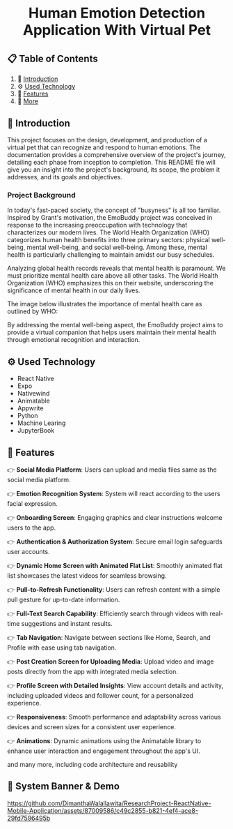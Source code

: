  <div align="center">
   <h3 align="center" style="wight:600; font-size:32px;">Human Emotion Detection Application With Virtual Pet</h3>
</div>

## 📋 <a name="table">Table of Contents</a>

1. 🤖 [Introduction](#introduction)
2. ⚙️ [Used Technology](#tech-stack)
3. 🔋 [Features](#features)
4. 🚀 [More](#more)

## <a name="introduction">🤖 Introduction</a>

This project focuses on the design, development, and production of a virtual pet that can recognize and respond to human emotions. The documentation provides a comprehensive overview of the project's journey, detailing each phase from inception to completion. This README file will give you an insight into the project's background, its scope, the problem it addresses, and its goals and objectives.

### Project Background
In today's fast-paced society, the concept of "busyness" is all too familiar. Inspired by Grant's motivation, the EmoBuddy project was conceived in response to the increasing preoccupation with technology that characterizes our modern lives. The World Health Organization (WHO) categorizes human health benefits into three primary sectors: physical well-being, mental well-being, and social well-being. Among these, mental health is particularly challenging to maintain amidst our busy schedules.

Analyzing global health records reveals that mental health is paramount. We must prioritize mental health care above all other tasks. The World Health Organization (WHO) emphasizes this on their website, underscoring the significance of mental health in our daily lives.

The image below illustrates the importance of mental health care as outlined by WHO:


By addressing the mental well-being aspect, the EmoBuddy project aims to provide a virtual companion that helps users maintain their mental health through emotional recognition and interaction.

## <a name="tech-stack">⚙️ Used Technology</a>

- React Native
- Expo
- Nativewind
- Animatable
- Appwrite
- Python
- Machine Learing
- JupyterBook

## <a name="features">🔋 Features</a>

👉 **Social Media Platform**: Users can upload and media files same as the social media platform.

👉 **Emotion Recognition System**: System will react according to the users facial expression.

👉 **Onboarding Screen**: Engaging graphics and clear instructions welcome users to the app.

👉 **Authentication & Authorization System**: Secure email login safeguards user accounts.

👉 **Dynamic Home Screen with Animated Flat List**: Smoothly animated flat list showcases the latest videos for seamless browsing.

👉 **Pull-to-Refresh Functionality**: Users can refresh content with a simple pull gesture for up-to-date information.

👉 **Full-Text Search Capability**: Efficiently search through videos with real-time suggestions and instant results.

👉 **Tab Navigation**: Navigate between sections like Home, Search, and Profile with ease using tab navigation.

👉 **Post Creation Screen for Uploading Media**: Upload video and image posts directly from the app with integrated media selection.

👉 **Profile Screen with Detailed Insights**: View account details and activity, including uploaded videos and follower count, for a personalized experience.

👉 **Responsiveness**: Smooth performance and adaptability across various devices and screen sizes for a consistent user experience.

👉 **Animations**: Dynamic animations using the Animatable library to enhance user interaction and engagement throughout the app's UI.

and many more, including code architecture and reusability 

## <a name="more">🚀 System Banner & Demo</a>

https://github.com/DimanthaWalallawita/ResearchProject-ReactNative-Mobile-Application/assets/87009586/c49c2855-b821-4ef4-ace8-29fd7596495b
